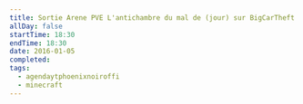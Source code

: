 ```yaml
---
title: Sortie Arene PVE L'antichambre du mal de (jour) sur BigCarTheft par Audionautix
allDay: false
startTime: 18:30
endTime: 18:30
date: 2016-01-05
completed: 
tags:
  - agendaytphoenixnoiroffi
  - minecraft
---
```

